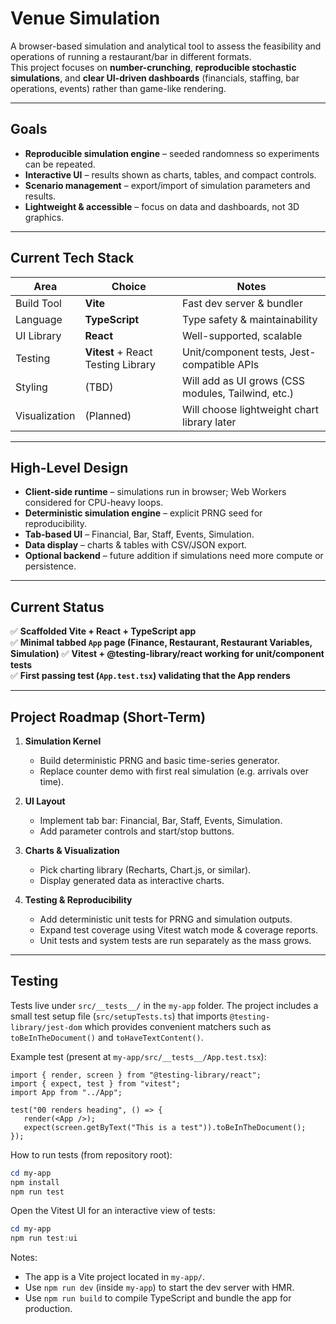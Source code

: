 # Venue Simulation

A browser-based simulation and analytical tool to assess the feasibility and operations of running a restaurant/bar in different formats.  
This project focuses on **number-crunching**, **reproducible stochastic simulations**, and **clear UI-driven dashboards** (financials, staffing, bar operations, events) rather than game-like rendering.

---

## Goals

- **Reproducible simulation engine** – seeded randomness so experiments can be repeated.
- **Interactive UI** – results shown as charts, tables, and compact controls.
- **Scenario management** – export/import of simulation parameters and results.
- **Lightweight & accessible** – focus on data and dashboards, not 3D graphics.

---

## Current Tech Stack

| Area          | Choice                             | Notes                                              |
| ------------- | ---------------------------------- | -------------------------------------------------- |
| Build Tool    | **Vite**                           | Fast dev server & bundler                          |
| Language      | **TypeScript**                     | Type safety & maintainability                      |
| UI Library    | **React**                          | Well-supported, scalable                           |
| Testing       | **Vitest** + React Testing Library | Unit/component tests, Jest-compatible APIs         |
| Styling       | (TBD)                              | Will add as UI grows (CSS modules, Tailwind, etc.) |
| Visualization | (Planned)                          | Will choose lightweight chart library later        |

---

## High-Level Design

- **Client-side runtime** – simulations run in browser; Web Workers considered for CPU-heavy loops.
- **Deterministic simulation engine** – explicit PRNG seed for reproducibility.
- **Tab-based UI** – Financial, Bar, Staff, Events, Simulation.
- **Data display** – charts & tables with CSV/JSON export.
- **Optional backend** – future addition if simulations need more compute or persistence.

---

## Current Status

✅ **Scaffolded Vite + React + TypeScript app**  
✅ **Minimal tabbed `App` page (Finance, Restaurant, Restaurant Variables, Simulation)**
✅ **Vitest + @testing-library/react working for unit/component tests**  
✅ **First passing test (`App.test.tsx`) validating that the App renders**

---

## Project Roadmap (Short-Term)

1. **Simulation Kernel**

   - Build deterministic PRNG and basic time-series generator.
   - Replace counter demo with first real simulation (e.g. arrivals over time).

2. **UI Layout**

   - Implement tab bar: Financial, Bar, Staff, Events, Simulation.
   - Add parameter controls and start/stop buttons.

3. **Charts & Visualization**

   - Pick charting library (Recharts, Chart.js, or similar).
   - Display generated data as interactive charts.

4. **Testing & Reproducibility**
   - Add deterministic unit tests for PRNG and simulation outputs.
   - Expand test coverage using Vitest watch mode & coverage reports.
   - Unit tests and system tests are run separately as the mass grows.

---

## Testing

Tests live under `src/__tests__/` in the `my-app` folder. The project includes a small test
setup file (`src/setupTests.ts`) that imports `@testing-library/jest-dom` which provides
convenient matchers such as `toBeInTheDocument()` and `toHaveTextContent()`.

Example test (present at `my-app/src/__tests__/App.test.tsx`):

```tsx
import { render, screen } from "@testing-library/react";
import { expect, test } from "vitest";
import App from "../App";

test("00 renders heading", () => {
   render(<App />);
   expect(screen.getByText("This is a test")).toBeInTheDocument();
});
```

How to run tests (from repository root):

```powershell
cd my-app
npm install
npm run test
```

Open the Vitest UI for an interactive view of tests:

```powershell
cd my-app
npm run test:ui
```

Notes:
- The app is a Vite project located in `my-app/`.
- Use `npm run dev` (inside `my-app`) to start the dev server with HMR.
- Use `npm run build` to compile TypeScript and bundle the app for production.
